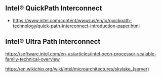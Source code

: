 ## Intel® QuickPath Interconnect
- https://www.intel.com/content/www/us/en/io/quickpath-technology/quick-path-interconnect-introduction-paper.html

## Intel® Ultra Path Interconnect
  
  https://software.intel.com/en-us/articles/intel-xeon-processor-scalable-family-technical-overview
  
https://en.wikichip.org/wiki/intel/microarchitectures/skylake_(server)
